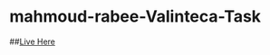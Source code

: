 # mahmoud-rabee-Valinteca-Task
##[Live Here ](https://mahmoud-rabee.github.io/Valinteca-Task-mahmoud-rabee/)
